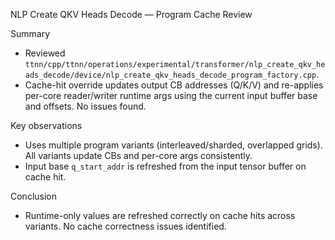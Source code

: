 NLP Create QKV Heads Decode — Program Cache Review

Summary

- Reviewed `ttnn/cpp/ttnn/operations/experimental/transformer/nlp_create_qkv_heads_decode/device/nlp_create_qkv_heads_decode_program_factory.cpp`.
- Cache-hit override updates output CB addresses (Q/K/V) and re-applies per-core reader/writer runtime args using the current input buffer base and offsets. No issues found.

Key observations

- Uses multiple program variants (interleaved/sharded, overlapped grids). All variants update CBs and per-core args consistently.
- Input base `q_start_addr` is refreshed from the input tensor buffer on cache hit.

Conclusion

- Runtime-only values are refreshed correctly on cache hits across variants. No cache correctness issues identified.
